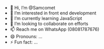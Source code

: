 - 👋 Hi, I’m @Samcomet
- 👀 I’m interested in front end development
- 🌱 I’m currently learning JavaScript
- 💞️ I’m looking to collaborate on efforts
- 📫 Reach me on WhatsApp (08081787676)
- 😄 Pronouns: ...
- ⚡ Fun fact: ...

<!---
Samcomet/Samcomet is a ✨ special ✨ repository because its `README.md` (this file) appears on your GitHub profile.
You can click the Preview link to take a look at your changes.
--->
